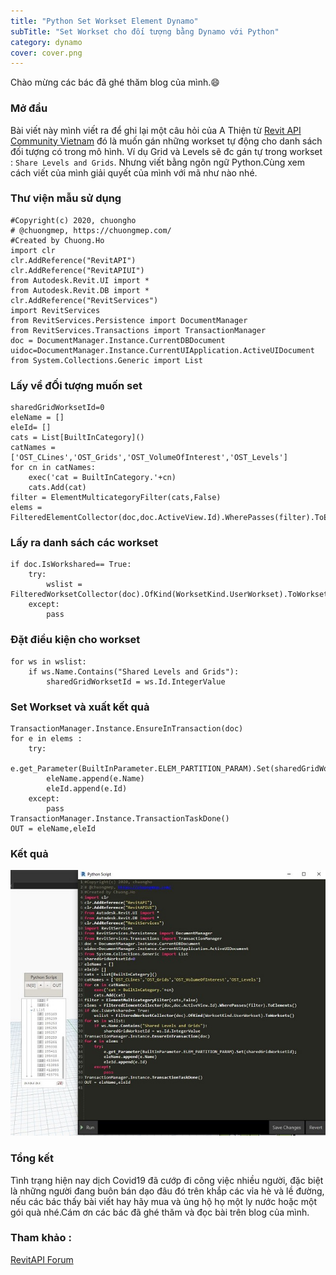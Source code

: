 ```yaml
---
title: "Python Set Workset Element Dynamo"
subTitle: "Set Workset cho đối tượng bằng Dynamo với Python"
category: dynamo
cover: cover.png
---
```


Chào mừng các bác đã ghé thăm blog của mình.😄

### Mở đầu

Bài viết này mình viết ra để ghi lại một câu hỏi của A Thiện từ <a href="https://www.facebook.com/groups/RACVN/" target="_blank">Revit API Community Vietnam</a> đó là muốn gán những workset tự động cho danh sách đối tượng có trong mô hình. Ví dụ Grid và Levels sẽ đc gán tự trong workset : `Share Levels and Grids`. Nhưng viết bằng ngôn ngữ Python.Cùng xem cách viết của mình giải quyết của mình với mã như nào nhé.

### Thư viện mẫu sử dụng 
```
#Copyright(c) 2020, chuongho
# @chuongmep, https://chuongmep.com/
#Created by Chuong.Ho
import clr
clr.AddReference("RevitAPI")
clr.AddReference("RevitAPIUI")
from Autodesk.Revit.UI import *
from Autodesk.Revit.DB import *
clr.AddReference("RevitServices")
import RevitServices
from RevitServices.Persistence import DocumentManager
from RevitServices.Transactions import TransactionManager
doc = DocumentManager.Instance.CurrentDBDocument
uidoc=DocumentManager.Instance.CurrentUIApplication.ActiveUIDocument
from System.Collections.Generic import List
```
### Lấy về đỐi tượng muốn set 
```
sharedGridWorksetId=0
eleName = []
eleId= []
cats = List[BuiltInCategory]()
catNames = ['OST_CLines','OST_Grids','OST_VolumeOfInterest','OST_Levels']
for cn in catNames:
	exec('cat = BuiltInCategory.'+cn)
	cats.Add(cat)
filter = ElementMulticategoryFilter(cats,False)
elems = FilteredElementCollector(doc,doc.ActiveView.Id).WherePasses(filter).ToElements()
```

### Lấy ra danh sách các workset 
```
if doc.IsWorkshared== True:
    try:
    	wslist = FilteredWorksetCollector(doc).OfKind(WorksetKind.UserWorkset).ToWorksets()
    except:
    	pass

```
### Đặt điều kiện cho workset 

```
for ws in wslist:
    if ws.Name.Contains("Shared Levels and Grids"):
        sharedGridWorksetId = ws.Id.IntegerValue
```
### Set Workset và xuất kết quả 

```
TransactionManager.Instance.EnsureInTransaction(doc)
for e in elems :
    try:
    	e.get_Parameter(BuiltInParameter.ELEM_PARTITION_PARAM).Set(sharedGridWorksetId);
    	eleName.append(e.Name)
    	eleId.append(e.Id)
    except:
    	pass
TransactionManager.Instance.TransactionTaskDone()
OUT = eleName,eleId
```

### Kết quả 

![](pic/94352279_10222169648857057_2544664790261825536_n.jpg)
### Tổng kết

Tình trạng hiện nay dịch Covid19 đã cướp đi công việc nhiều người, đặc biệt là những người đang buôn bán dạo đâu đó trên khắp các vỉa hè và lề đường, nếu các bác thấy bài viết hay hãy mua và ủng hộ họ một ly nước hoặc một gói quà nhé.Cám ơn các bác  đã ghé thăm và đọc bài trên blog của mình.

### Tham khảo :
<a href="https://forums.autodesk.com/t5/revit-api-forum/set-element-workset/m-p/7714234#M28096" target="_blank">RevitAPI Forum</a> 
